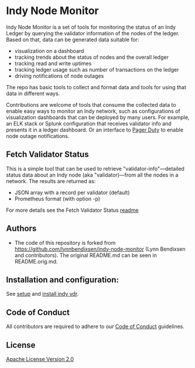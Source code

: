 # Indy Node Monitor

Indy Node Monitor is a set of tools for monitoring the status of an Indy Ledger by querying the validator information of the nodes of the ledger. Based on that, data can be generated data suitable for:

* visualization on a dashboard
* tracking trends about the status of nodes and the overall ledger
* tracking read and write uptimes
* tracking ledger usage such as number of transactions on the ledger
* driving notifications of node outages

The repo has basic tools to collect and format data and tools for using that data in different ways.

Contributions are welcome of tools that consume the collected data to enable easy ways to monitor an Indy network, such as configurations of visualization dashboards that can be deployed by many users. For example, an ELK stack or Splunk configuration that receives validator info and presents it in a ledger dashboard. Or an interface to [Pager Duty](https://www.pagerduty.com/) to enable node outage notifications.

## Fetch Validator Status

This is a simple tool that can be used to retrieve "validator-info"&mdash;detailed status data about an Indy node (aka "validator)&mdash;from all the nodes in a network. The results are returned as: 
- JSON array with a record per validator (default)
- Prometheus format (with option -p)

For more details see the Fetch Validator Status [readme](fetch-validator-status/README.orig.md)

## Authors
- The code of this repository is forked from https://github.com/lynnbendixsen/indy-node-monitor (Lynn Bendixsen and contributors).
The original README.md can be seen in README.orig.md.

## Installation and configuration: 
See [setup](../indy-node-monitor/setup_IDUnion_node_monitoring.md) and [install indy vdr](install_indy-vdr.md).

## Code of Conduct

All contributors are required to adhere to our [Code of Conduct](../indy-node-monitor/CODE_OF_CONDUCT.md) guidelines.

## License

[Apache License Version 2.0](LICENSE)
